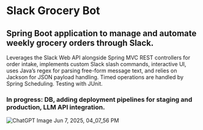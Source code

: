 # Slack Grocery Bot
## Spring Boot application to manage and automate weekly grocery orders through Slack.
Leverages the Slack Web API alongside Spring MVC
REST controllers for order intake, implements custom Slack slash commands,
interactive UI, uses Java’s regex for
parsing free-form message text, and relies on Jackson
for JSON payload handling. Timed operations are
handled by Spring Scheduling. Testing with JUnit.
### In progress: DB, adding deployment pipelines for staging and production, LLM API integration.
![ChatGPT Image Jun 7, 2025, 04_07_56 PM](https://github.com/user-attachments/assets/5dfc79ac-717e-4174-8422-bd1ce7544715)
